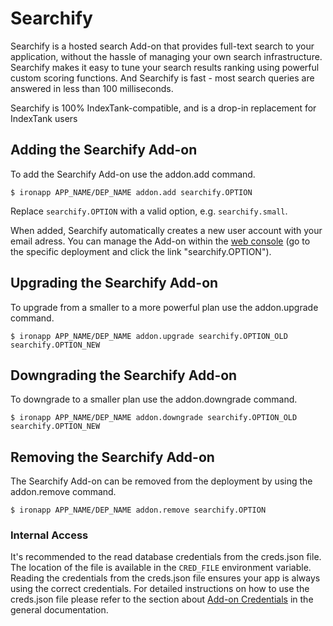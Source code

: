 # Searchify

Searchify is a hosted search Add-on that provides full-text search to your application, without the hassle of managing your own search infrastructure. Searchify makes it easy to tune your search results ranking using powerful custom scoring functions. And Searchify is fast - most search queries are answered in less than 100 milliseconds.

Searchify is 100% IndexTank-compatible, and is a drop-in replacement for IndexTank users

## Adding the Searchify Add-on

To add the Searchify Add-on use the addon.add command.

~~~
$ ironapp APP_NAME/DEP_NAME addon.add searchify.OPTION
~~~
Replace `searchify.OPTION` with a valid option, e.g. `searchify.small`.

When added, Searchify automatically creates a new user account with your email adress. You can manage the Add-on within the [web console](https://www.cloudcontrol.com/console) (go to the specific deployment and click the link "searchify.OPTION").

## Upgrading the Searchify Add-on

To upgrade from a smaller to a more powerful plan use the addon.upgrade command.

~~~
$ ironapp APP_NAME/DEP_NAME addon.upgrade searchify.OPTION_OLD searchify.OPTION_NEW
~~~

## Downgrading the Searchify Add-on

To downgrade to a smaller plan use the addon.downgrade command.

~~~
$ ironapp APP_NAME/DEP_NAME addon.downgrade searchify.OPTION_OLD searchify.OPTION_NEW
~~~

## Removing the Searchify Add-on

The Searchify Add-on can be removed from the deployment by using the addon.remove command.

~~~
$ ironapp APP_NAME/DEP_NAME addon.remove searchify.OPTION
~~~

### Internal Access

It's recommended to the read database credentials from the creds.json file. The location of the file is available in the `CRED_FILE` environment variable. Reading the credentials from the creds.json file ensures your app is always using the correct credentials. For detailed instructions on how to use the creds.json file please refer to the section about [Add-on Credentials](https://www.cloudcontrol.com/dev-center/platform-documentation#add-ons) in the general documentation.
